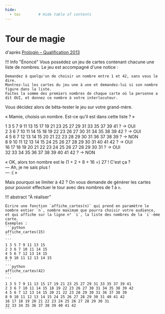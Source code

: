 ```yaml
---
hide:
  - toc        # Hide table of contents
---
```


# Tour de magie
d'après [Prologin – Qualification 2013](https://prologin.org/train/2013/qualification/tour_de_magie)

!!! Info "Énoncé"
    Vous possédez un jeu de cartes contenant chacune une liste de nombres. Le jeu est accompagné d'une notice :

    Demandez à quelqu'un de choisir un nombre entre 1 et 42, sans vous le dire.  
    Montrez-lui les cartes du jeu une à une et demandez-lui si son nombre figure dans la liste.  
    Faites la somme des premiers nombres de chaque carte où la personne a dit OUI, et donnez ce nombre à votre interlocuteur.

Vous décidez alors de bêta-tester le jeu sur votre grand-mère.

« Mamie, choisis un nombre. Est-ce qu'il est dans cette liste ? »

1 3 5 7 9 11 13 15 17 19 21 23 25 27 29 31 33 35 37 39 41 ? → OUI  
2 3 6 7 10 11 14 15 18 19 22 23 26 27 30 31 34 35 38 39 42 ? → OUI  
4 5 6 7 12 13 14 15 20 21 22 23 28 29 30 31 36 37 38 39 ? → NON  
8 9 10 11 12 13 14 15 24 25 26 27 28 29 30 31 40 41 42 ? → OUI  
16 17 18 19 20 21 22 23 24 25 26 27 28 29 30 31 ? → OUI  
32 33 34 35 36 37 38 39 40 41 42 ? → NON  

« OK, alors ton nombre est le (1 + 2 + 8 + 16 =) 27 ! C'est ça ?  
— Ah, je ne sais plus !  
— :( »

Mais pourquoi se limiter à 42 ? On vous demande de générer les cartes pour pouvoir effectuer le tour avec des nombres de 1 à `n`.

!!! abstract "À réaliser"

    Écrire une fonction `affiche_cartes(n)` qui prend en paramètre le nombre entier `n`, nombre maximum que pourra choisir votre audience, et qui affiche sur la ligne n° `i`, la liste des nombres de la `i`-ème carte.  
    Exemples :
    ```python
    affiche_cartes(15)
    ```
    ```
    1 3 5 7 9 11 13 15
    2 3 6 7 10 11 14 15
    4 5 6 7 12 13 14 15
    8 9 10 11 12 13 14 15
    ```
    ```python
    affiche_cartes(42)
    ```
    ```
    1 3 5 7 9 11 13 15 17 19 21 23 25 27 29 31 33 35 37 39 41
    2 3 6 7 10 11 14 15 18 19 22 23 26 27 30 31 34 35 38 39 42
    4 5 6 7 12 13 14 15 20 21 22 23 28 29 30 31 36 37 38 39
    8 9 10 11 12 13 14 15 24 25 26 27 28 29 30 31 40 41 42
    16 17 18 19 20 21 22 23 24 25 26 27 28 29 30 31
    32 33 34 35 36 37 38 39 40 41 42
    ```
